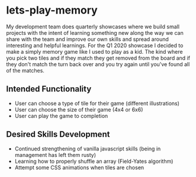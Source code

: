# lets-play-memory

My development team does quarterly showcases where we build small projects with the intent of learning something new along the way we can share with the team and improve our own skills and spread around interesting and helpful learnings. For the Q1 2020 showcase I decided to make a simply memory game like I used to play as a kid. The kind where you pick two tiles and if they match they get removed from the board and if they don't match the turn back over and you try again until you've found all of the matches.

## Intended Functionality
* User can choose a type of tile for their game (different illustrations)
* User can choose the size of their game (4x4 or 6x6)
* User can play the game to completion

## Desired Skills Development
* Continued strengthening of vanilla javascript skills (being in management has left them rusty)
* Learning how to properly shuffle an array (Field-Yates algorithm)
* Attempt some CSS animations when tiles are chosen

